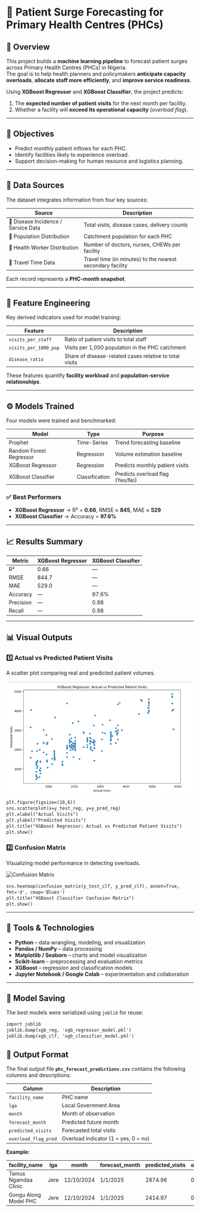 # 🏥 Patient Surge Forecasting for Primary Health Centres (PHCs)

## 📘 Overview
This project builds a **machine learning pipeline** to forecast patient surges across Primary Health Centres (PHCs) in Nigeria.  
The goal is to help health planners and policymakers **anticipate capacity overloads**, **allocate staff more efficiently**, and **improve service readiness**.  

Using **XGBoost Regressor** and **XGBoost Classifier**, the project predicts:
1. The **expected number of patient visits** for the next month per facility.  
2. Whether a facility will **exceed its operational capacity** (*overload flag*).

---

## 🎯 Objectives
- Predict monthly patient inflows for each PHC.  
- Identify facilities likely to experience overload.  
- Support decision-making for human resource and logistics planning.

---

## 🧩 Data Sources
The dataset integrates information from four key sources:

| Source | Description |
|--------|--------------|
| 📘 Disease Incidence / Service Data | Total visits, disease cases, delivery counts |
| 📗 Population Distribution | Catchment population for each PHC |
| 📙 Health Worker Distribution | Number of doctors, nurses, CHEWs per facility |
| 📒 Travel Time Data | Travel time (in minutes) to the nearest secondary facility |

Each record represents a **PHC-month snapshot**.

---

## 🧠 Feature Engineering
Key derived indicators used for model training:

| Feature | Description |
|----------|--------------|
| `visits_per_staff` | Ratio of patient visits to total staff |
| `visits_per_1000_pop` | Visits per 1,000 population in the PHC catchment |
| `disease_ratio` | Share of disease-related cases relative to total visits |

These features quantify **facility workload** and **population-service relationships**.

---

## ⚙️ Models Trained
Four models were trained and benchmarked:

| Model | Type | Purpose |
|--------|------|----------|
| Prophet | Time-Series | Trend forecasting baseline |
| Random Forest Regressor | Regression | Volume estimation baseline |
| XGBoost Regressor | Regression | Predicts monthly patient visits |
| XGBoost Classifier | Classification | Predicts overload flag (Yes/No) |

### ✅ Best Performers
- **XGBoost Regressor** → R² = **0.66**, RMSE ≈ **845**, MAE ≈ **529**  
- **XGBoost Classifier** → Accuracy = **97.6%**

---

## 📈 Results Summary

| Metric | XGBoost Regressor | XGBoost Classifier |
|---------|------------------|--------------------|
| R² | 0.66 | — |
| RMSE | 844.7 | — |
| MAE | 529.0 | — |
| Accuracy | — | 97.6% |
| Precision | — | 0.98 |
| Recall | — | 0.98 |

---

## 📊 Visual Outputs
### 1️⃣ Actual vs Predicted Patient Visits
A scatter plot comparing real and predicted patient volumes.

![Actual vs Predicted Patient Visits](Images/pic1.png)

```
plt.figure(figsize=(10,6))
sns.scatterplot(x=y_test_reg, y=y_pred_reg)
plt.xlabel("Actual Visits")
plt.ylabel("Predicted Visits")
plt.title("XGBoost Regressor: Actual vs Predicted Patient Visits")
plt.show()
```


### 2️⃣ Confusion Matrix
Visualizing model performance in detecting overloads.

![Confusion Matrix](Visuals/pic2.png)

```
sns.heatmap(confusion_matrix(y_test_clf, y_pred_clf), annot=True, fmt='d', cmap='Blues')
plt.title("XGBoost Classifier Confusion Matrix")
plt.show()
```

---

## 🧮 Tools & Technologies
- **Python** – data wrangling, modeling, and visualization  
- **Pandas / NumPy** – data processing  
- **Matplotlib / Seaborn** – charts and model visualization  
- **Scikit-learn** – preprocessing and evaluation metrics  
- **XGBoost** – regression and classification models  
- **Jupyter Notebook / Google Colab** – experimentation and collaboration  

---

## 💾 Model Saving
The best models were serialized using `joblib` for reuse:
```
import joblib
joblib.dump(xgb_reg, 'xgb_regressor_model.pkl')
joblib.dump(xgb_clf, 'xgb_classifier_model.pkl')
```
## 📂 Output Format

The final output file **`phc_forecast_predictions.csv`** contains the following columns and descriptions:

| **Column**           | **Description**                      |
| -------------------- | ------------------------------------ |
| `facility_name`      | PHC name                             |
| `lga`                | Local Government Area                |
| `month`              | Month of observation                 |
| `forecast_month`     | Predicted future month               |
| `predicted_visits`   | Forecasted total visits              |
| `overload_flag_pred` | Overload indicator (1 = yes, 0 = no) |

**Example:**

| facility_name         | lga  | month      | forecast_month | predicted_visits | overload_flag_pred |
| --------------------- | ---- | ---------- | -------------- | ---------------- | ------------------ |
| Tamus Ngamdaa Clinic  | Jere | 12/10/2024 | 1/1/2025       | 2874.96          | 0                  |
| Gongu Along Model PHC | Jere | 12/10/2024 | 1/1/2025       | 2414.97          | 0                  |

